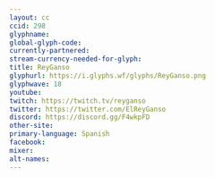 ```yaml
---
layout: cc
ccid: 298
glyphname: 
global-glyph-code: 
currently-partnered: 
stream-currency-needed-for-glyph: 
title: ReyGanso
glyphurl: https://i.glyphs.wf/glyphs/ReyGanso.png
glyphwave: 18
youtube: 
twitch: https://twitch.tv/reyganso
twitter: https://twitter.com/ElReyGanso
discord: https://discord.gg/F4wkpFD
other-site: 
primary-language: Spanish
facebook: 
mixer: 
alt-names: 
---
```



